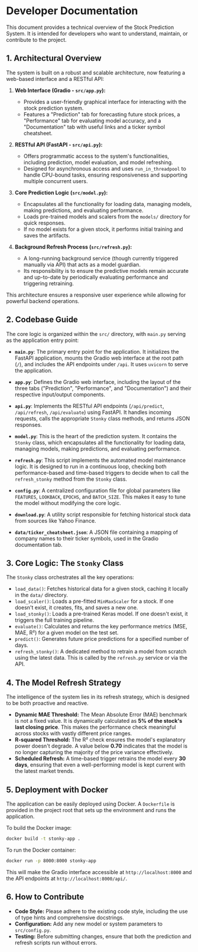 # Developer Documentation

This document provides a technical overview of the Stock Prediction System. It is intended for developers who want to understand, maintain, or contribute to the project.

## 1. Architectural Overview

The system is built on a robust and scalable architecture, now featuring a web-based interface and a RESTful API:

1.  **Web Interface (Gradio - `src/app.py`):**
    -   Provides a user-friendly graphical interface for interacting with the stock prediction system.
    -   Features a "Prediction" tab for forecasting future stock prices, a "Performance" tab for evaluating model accuracy, and a "Documentation" tab with useful links and a ticker symbol cheatsheet.

2.  **RESTful API (FastAPI - `src/api.py`):**
    -   Offers programmatic access to the system's functionalities, including prediction, model evaluation, and model refreshing.
    -   Designed for asynchronous access and uses `run_in_threadpool` to handle CPU-bound tasks, ensuring responsiveness and supporting multiple concurrent users.

3.  **Core Prediction Logic (`src/model.py`):**
    -   Encapsulates all the functionality for loading data, managing models, making predictions, and evaluating performance.
    -   Loads pre-trained models and scalers from the `models/` directory for quick responses.
    -   If no model exists for a given stock, it performs initial training and saves the artifacts.

4.  **Background Refresh Process (`src/refresh.py`):**
    -   A long-running background service (though currently triggered manually via API) that acts as a model guardian.
    -   Its responsibility is to ensure the predictive models remain accurate and up-to-date by periodically evaluating performance and triggering retraining.

This architecture ensures a responsive user experience while allowing for powerful backend operations.

## 2. Codebase Guide

The core logic is organized within the `src/` directory, with `main.py` serving as the application entry point:

-   **`main.py`**: The primary entry point for the application. It initializes the FastAPI application, mounts the Gradio web interface at the root path (`/`), and includes the API endpoints under `/api`. It uses `uvicorn` to serve the application.

-   **`app.py`**: Defines the Gradio web interface, including the layout of the three tabs ("Prediction", "Performance", and "Documentation") and their respective input/output components.

-   **`api.py`**: Implements the RESTful API endpoints (`/api/predict`, `/api/refresh`, `/api/evaluate`) using FastAPI. It handles incoming requests, calls the appropriate `Stonky` class methods, and returns JSON responses.

-   **`model.py`**: This is the heart of the prediction system. It contains the `Stonky` class, which encapsulates all the functionality for loading data, managing models, making predictions, and evaluating performance.

-   **`refresh.py`**: This script implements the automated model maintenance logic. It is designed to run in a continuous loop, checking both performance-based and time-based triggers to decide when to call the `refresh_stonky` method from the `Stonky` class.

-   **`config.py`**: A centralized configuration file for global parameters like `FEATURES`, `LOOKBACK`, `EPOCHS`, and `BATCH_SIZE`. This makes it easy to tune the model without modifying the core logic.

-   **`download.py`**: A utility script responsible for fetching historical stock data from sources like Yahoo Finance.

-   **`data/ticker_cheatsheet.json`**: A JSON file containing a mapping of company names to their ticker symbols, used in the Gradio documentation tab.

## 3. Core Logic: The `Stonky` Class

The `Stonky` class orchestrates all the key operations:

-   `load_data()`: Fetches historical data for a given stock, caching it locally in the `data/` directory.
-   `load_scaler()`: Loads a pre-fitted `MinMaxScaler` for a stock. If one doesn't exist, it creates, fits, and saves a new one.
-   `load_stonky()`: Loads a pre-trained Keras model. If one doesn't exist, it triggers the full training pipeline.
-   `evaluate()`: Calculates and returns the key performance metrics (MSE, MAE, R²) for a given model on the test set.
-   `predict()`: Generates future price predictions for a specified number of days.
-   `refresh_stonky()`: A dedicated method to retrain a model from scratch using the latest data. This is called by the `refresh.py` service or via the API.

## 4. The Model Refresh Strategy

The intelligence of the system lies in its refresh strategy, which is designed to be both proactive and reactive.

-   **Dynamic MAE Threshold:** The Mean Absolute Error (MAE) benchmark is not a fixed value. It is dynamically calculated as **5% of the stock's last closing price**. This makes the performance check meaningful across stocks with vastly different price ranges.
-   **R-squared Threshold:** The R² check ensures the model's explanatory power doesn't degrade. A value below **0.70** indicates that the model is no longer capturing the majority of the price variance effectively.
-   **Scheduled Refresh:** A time-based trigger retrains the model every **30 days**, ensuring that even a well-performing model is kept current with the latest market trends.

## 5. Deployment with Docker

The application can be easily deployed using Docker. A `Dockerfile` is provided in the project root that sets up the environment and runs the application.

To build the Docker image:
```bash
docker build -t stonky-app .
```

To run the Docker container:
```bash
docker run -p 8000:8000 stonky-app
```

This will make the Gradio interface accessible at `http://localhost:8000` and the API endpoints at `http://localhost:8000/api/`.

## 6. How to Contribute

-   **Code Style:** Please adhere to the existing code style, including the use of type hints and comprehensive docstrings.
-   **Configuration:** Add any new model or system parameters to `src/config.py`.
-   **Testing:** Before submitting changes, ensure that both the prediction and refresh scripts run without errors.
